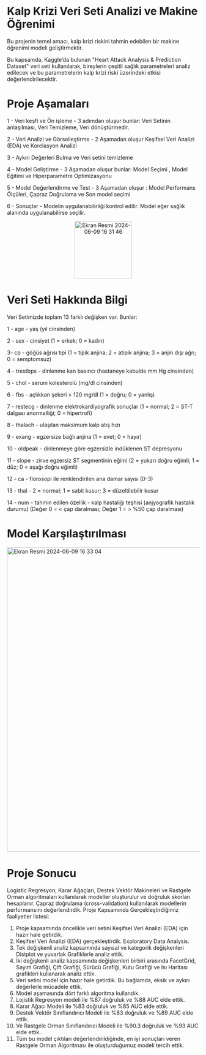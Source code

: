 # Kalp Krizi Veri Seti Analizi ve Makine Öğrenimi

Bu projenin temel amacı, kalp krizi riskini tahmin edebilen bir
makine öğrenimi modeli geliştirmektir. 

Bu kapsamda, Kaggle’da bulunan "Heart Attack Analysis & Prediction Dataset" veri seti kullanılarak, 
bireylerin çeşitli sağlık parametreleri analiz edilecek ve bu parametrelerin kalp krizi riski üzerindeki etkisi değerlendirilecektir.

# Proje Aşamaları

1 - Veri keşfi ve Ön işleme - 3 adımdan oluşur bunlar: Veri Setinin anlaşılması, Veri Temizleme, Veri dönüştürmedir.

2 - Veri Analizi ve Görselleştirme - 2 Aşamadan oluşur Keşifsel Veri Analizi (EDA) ve Korelasyon Analizi

3 - Aykırı Değerleri Bulma ve Veri setini temizleme

4 - Model Geliştirme - 3 Aşamadan oluşur bunlar: Model Seçimi , Model Eğitimi ve Hiperparametre Optimizasyonu

5 - Model Değerlendirme ve Test - 3 Aşamadan oluşur : Model Performans Ölçüleri, Çapraz Doğrulama ve Son model seçimi

6 - Sonuçlar - Modelin uygulanabilirliği kontrol edilir. Model eğer sağlık alanında uygulanabilirse seçilir.


<div align="center">
  <img width="150" alt="Ekran Resmi 2024-06-09 16 31 46" src="https://github.com/sensoyyasin/heartdisease_prediction/blob/main/assets/73845925/6ea7aa6c-265c-40a7-ad02-03a9cb64ac8e.png">
</div>


# Veri Seti Hakkında Bilgi

Veri Setimizde toplam 13 farklı değişken var. Bunlar: 

1 - age - yaş (yıl cinsinden)

2 - sex - cinsiyet (1 = erkek; 0 = kadın)

3- cp - göğüs ağrısı tipi (1 = tipik anjina; 2 = atipik anjina; 3 = anjin
dışı ağrı; 0 = semptomsuz)

4 - trestbps - dinlenme kan basıncı (hastaneye kabulde mm Hg
cinsinden)

5 - chol - serum kolesterolü (mg/dl cinsinden)

6 - fbs - açlıkkan şekeri > 120 mg/dl (1 = doğru; 0 = yanlış)

7 - restecg - dinlenme elektrokardiyografik sonuçlar (1 = normal; 2
= ST-T dalgası anormalliği; 0 = hipertrofi)

8 - thalach - ulaşılan maksimum kalp atış hızı

9 - exang - egzersize bağlı anjina (1 = evet; 0 = hayır)

10 - oldpeak - dinlenmeye göre egzersizle indüklenen ST
depresyonu

11 - slope - zirve egzersiz ST segmentinin eğimi (2 = yukarı doğru
eğimli; 1 = düz; 0 = aşağı doğru eğimli)

12 - ca - florosopi ile renklendirilen ana damar sayısı (0-3)

13 - thal - 2 = normal; 1 = sabit kusur; 3 = düzeltilebilir kusur

14 - num - tahmin edilen özellik - kalp hastalığı teşhisi (anjyografik
hastalık durumu) (Değer 0 = < çap daralması; Değer 1 = > %50 çap
daralması)

# Model Karşılaştırılması

<img width="796" alt="Ekran Resmi 2024-06-09 16 33 04" src="https://github.com/sensoyyasin/heartdisease_prediction/assets/73845925/9d6d5f1a-bc3a-48c9-8b16-240932e8f080">

# Proje Sonucu

Logistic Regresyon, Karar Ağaçları, Destek Vektör Makineleri ve Rastgele Orman algoritmaları kullanılarak modeller oluşturulur ve doğruluk skorları hesaplanır. Çapraz doğrulama (cross-validation) kullanılarak modellerin performansını değerlendirdik.
Proje Kapsamında Gerçekleştirdiğimiz faaliyetler listesi:

1. Proje kapsamında öncelikle veri setini Keşifsel Veri Analizi
(EDA) için hazır hale getirdik.
2. Keşifsel Veri Analizi (EDA) gerçekleştirdik. Exploratory Data Analysis.
3. Tek değişkenli analiz kapsamında sayısal ve kategorik
değişkenleri Distplot ve yuvarlak Grafiklerle analiz ettik.
4. İki değişkenli analiz kapsamında değişkenleri birbiri arasında
FacetGrid, Sayım Grafiği, Çift Grafiği, Sürücü Grafiği, Kutu
Grafiği ve Isı Haritası grafikleri kullanarak analiz ettik.
5. Veri setini model için hazır hale getirdik. Bu bağlamda, eksik ve aykırı değerlerle mücadele ettik.
6. Model aşamasında dört farklı algoritma kullandık.
7. Lojistik Regresyon modeli ile %87 doğruluk ve %88 AUC elde ettik.
8. Karar Ağacı Modeli ile %83 doğruluk ve %85 AUC elde ettik.
9. Destek Vektör Sınıflandırıcı Modeli ile %83 doğruluk ve %89 AUC elde ettik.
10. Ve Rastgele Orman Sınıflandırıcı Modeli ile %90.3 doğruluk ve %93 AUC elde ettik..
11. Tüm bu model çıktıları değerlendirildiğinde, en iyi sonuçları veren Rastgele Orman Algoritması ile oluşturduğumuz modeli tercih ettik.

